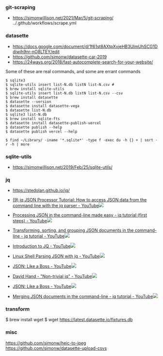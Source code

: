 ### git-scraping

- https://simonwillison.net/2021/Mar/5/git-scraping/ 
  ../.github/workflows/scrape.yml

### datasette
- https://docs.google.com/document/d/1f61st8AXtpXvjeHB3UlmUhSCG1Ddiwih9nr-nO8LTEY/edit
- https://github.com/simonw/datasette-car-2019
- https://24ways.org/2018/fast-autocomplete-search-for-your-website/

Some of these are real commands, and some are errant commands
```
$ sqlite3
$ sqlite-utils insert list-N.db listN list-N.csv # 
$ brew install sqlite-utils
$ sqlite-utils insert list-N.db listN list-N.csv --csv
$ brew install datasette
$ datasette --version
$ datasette install datasette-vega
$ datasette list-N.db
$ sqlite3 list-N.db
$ brew install sqlite-fts
$ datasette install datasette-publish-vercel
$ datasette publish --help
$ datasette publish vercel --help

$ find ~/Library/ -iname '*.sqlite*' -type f -exec du -h {} + | sort -r -h | more
```

### sqlite-utils

- https://simonwillison.net/2019/Feb/25/sqlite-utils/

### jq
- https://stedolan.github.io/jq/

- [(9) jq JSON Processor Tutorial: How to access JSON data from the command line with the jq parser - YouTube](https://www.youtube.com/watch?v=EvpwhGeiH0U)![](images/cross.png)
- [Processing JSON in the command-line made easy - jq tutorial (first steps) - YouTube](https://www.youtube.com/watch?v=FSn_38gDvzM)![](images/cross.png)
- [Transforming, sorting, and grouping JSON documents in the command-line - jq tutorial - YouTube](https://www.youtube.com/watch?v=EIhLl9ebeiA)![](images/cross.png)
- [Introduction to JQ - YouTube](https://www.youtube.com/watch?v=Jy0LNwZ8aFI)![](images/cross.png)
- [Linux Shell Parsing JSON with jq - YouTube](https://www.youtube.com/watch?v=NOlRKZF2JRo)![](images/cross.png)
- [JSON: Like a Boss - YouTube](https://www.youtube.com/watch?v=_ZTibHotSew)![](images/cross.png)
- [David Hand - "Non-trivial jq" - YouTube](https://www.youtube.com/watch?v=MvI6Z85EgVo)![](images/cross.png)
- [JSON: Like a Boss - YouTube](https://www.youtube.com/watch?v=_ZTibHotSew)![](images/cross.png)
- [Merging JSON documents in the command-line - jq tutorial - YouTube](https://www.youtube.com/watch?v=uIKvYgix-L4)![](images/cross.png)

### transform
$ brew install wget
$  wget https://latest.datasette.io/fixtures.db


### misc
https://github.com/simonw/heic-to-jpeg
https://github.com/simonw/datasette-upload-csvs
